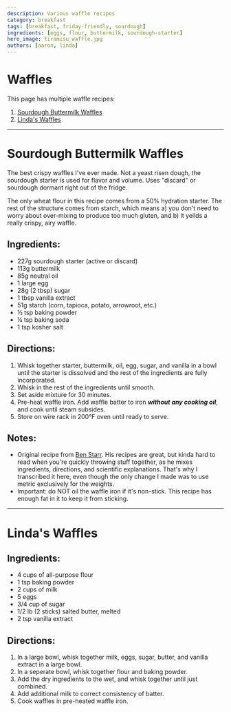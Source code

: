 ```yaml
---
description: Various waffle recipes
category: breakfast
tags: [breakfast, friday-friendly, sourdough]
ingredients: [eggs, flour, buttermilk, sourdough-starter]
hero_image: tiramisu_waffle.jpg
authors: [aaron, linda]
---
```


# Waffles

This page has multiple waffle recipes:

1. [Sourdough Buttermilk Waffles](#sourdough-buttermilk-waffles)
2. [Linda's Waffles](#lindas-waffles)

* * *

# Sourdough Buttermilk Waffles 

The best crispy waffles I've ever made. Not a yeast risen dough, the sourdough 
starter is used for flavor and volume. Uses "discard" or sourdough dormant right 
out of the fridge.

The only wheat flour in this recipe comes from a 50% hydration starter. The rest 
of the structure comes from starch, which means a) you don't need to worry about 
over-mixing to produce too much gluten, and b) it yeilds a really crispy, airy waffle.

## Ingredients:

- 227g sourdough starter (active or discard)
- 113g buttermilk 
- 85g neutral oil 
- 1 large egg
- 28g (2 tbsp) sugar
- 1 tbsp vanilla extract 
- 51g starch (corn, tapioca, potato, arrowroot, etc.)
- ½ tsp baking powder
- ¼ tsp baking soda
- 1 tsp kosher salt

## Directions:

1. Whisk together starter, buttermilk, oil, egg, sugar, and vanilla in a bowl until the starter is dissolved and the rest of the ingredients are fully incorporated.
2. Whisk in the rest of the ingredients until smooth.
3. Set aside mixture for 30 minutes.
4. Pre-heat waffle iron. Add waffle batter to iron ***without any cooking oil***, and cook until steam subsides.
5. Store on wire rack in 200°F oven until ready to serve.

## Notes:

- Original recipe from [Ben Starr](https://ultimatefoodgeek.com/2025/01/25/the-best-waffles-on-planet-earth-with-sourdough-option/). 
  His recipes are great, but kinda hard to read when you're quickly throwing stuff together, as he mixes ingredients, directions, and scientific explanations. That's why I transcribed it here, even though the only change I made was to use metric exclusively for the weights.
- Important: do NOT oil the waffle iron if it's non-stick. This recipe has enough fat in it to keep it from sticking.

* * *

# Linda's Waffles

## Ingredients:

- 4 cups of all-purpose flour
- 1 tsp baking powder
- 2 cups of milk
- 5 eggs
- 3/4 cup of sugar
- 1/2 lb (2 sticks) salted butter, melted
- 2 tsp vanilla extract

## Directions:

1. In a large bowl, whisk together milk, eggs, sugar, butter, and vanilla extract in a large bowl.
2. In a seperate bowl, whisk together flour and baking powder.
3. Add the dry ingredients to the wet, and whisk together until just combined.
4. Add additional milk to correct consistency of batter.
5. Cook waffles in pre-heated waffle iron.
